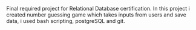 Final required project for Relational Database certification.
In this project i created number guessing game which takes inputs from users and save data, i used bash scripting, postgreSQL and git.
